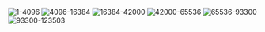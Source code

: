 ![1-4096](<SVG/collatz_steps 1 to 4096.svg>) ![4096-16384](<SVG/collatz_steps 4096 to 16384.svg>) ![16384-42000](<SVG/collatz_steps 16384 to 42000.svg>) ![42000-65536](<SVG/collatz_steps 42000 to 65536.svg>) ![65536-93300](<SVG/collatz_steps 65536 to 93300.svg>) ![93300-123503](<SVG/collatz_steps 93300 to 123503.svg>)